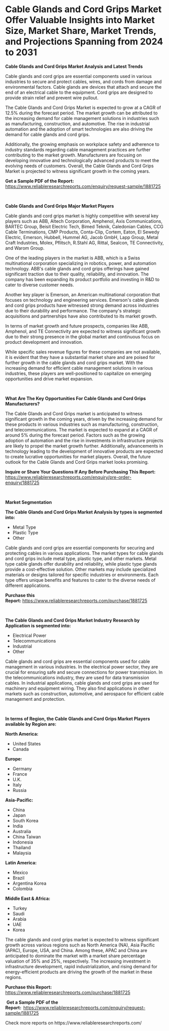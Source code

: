 <p><h1>Cable Glands and Cord Grips Market Offer Valuable Insights into Market Size, Market Share, Market Trends, and Projections Spanning from 2024 to 2031</h1></p><p><strong>Cable Glands and Cord Grips Market Analysis and Latest Trends</strong></p>
<p><p>Cable glands and cord grips are essential components used in various industries to secure and protect cables, wires, and cords from damage and environmental factors. Cable glands are devices that attach and secure the end of an electrical cable to the equipment. Cord grips are designed to provide strain relief and prevent wire pullout.</p><p>The Cable Glands and Cord Grips Market is expected to grow at a CAGR of 12.5% during the forecast period. The market growth can be attributed to the increasing demand for cable management solutions in industries such as manufacturing, construction, and automotive. The rise in industrial automation and the adoption of smart technologies are also driving the demand for cable glands and cord grips.</p><p>Additionally, the growing emphasis on workplace safety and adherence to industry standards regarding cable management practices are further contributing to the market growth. Manufacturers are focusing on developing innovative and technologically advanced products to meet the evolving needs of customers. Overall, the Cable Glands and Cord Grips Market is projected to witness significant growth in the coming years.</p></p>
<p><strong>Get a Sample PDF of the Report:&nbsp;</strong> <a href="https://www.reliableresearchreports.com/enquiry/request-sample/1881725">https://www.reliableresearchreports.com/enquiry/request-sample/1881725</a></p>
<p>&nbsp;</p>
<p><strong>Cable Glands and Cord Grips Major Market Players</strong></p>
<p><p>Cable glands and cord grips market is highly competitive with several key players such as ABB, Altech Corporation, Amphenol, Axis Communications, BARTEC Group, Beisit Electric Tech, Bimed Teknik, Caledonian Cables, CCG Cable Terminations, CMP Products, Conta-Clip, Cortem, Eaton, El Sewedy Electric, Emerson, Hubbell, Hummel AG, Jacob GmbH, Lapp Group, Metal Craft Industries, Molex, Pflitsch, R.Stahl AG, Rittal, Sealcon, TE Connectivity, and Warom Group.</p><p>One of the leading players in the market is ABB, which is a Swiss multinational corporation specializing in robotics, power, and automation technology. ABB's cable glands and cord grips offerings have gained significant traction due to their quality, reliability, and innovation. The company has been expanding its product portfolio and investing in R&D to cater to diverse customer needs.</p><p>Another key player is Emerson, an American multinational corporation that focuses on technology and engineering services. Emerson's cable glands and cord grips products have witnessed strong demand across industries due to their durability and performance. The company's strategic acquisitions and partnerships have also contributed to its market growth.</p><p>In terms of market growth and future prospects, companies like ABB, Amphenol, and TE Connectivity are expected to witness significant growth due to their strong presence in the global market and continuous focus on product development and innovation.</p><p>While specific sales revenue figures for these companies are not available, it is evident that they have a substantial market share and are poised for further growth in the cable glands and cord grips market. With the increasing demand for efficient cable management solutions in various industries, these players are well-positioned to capitalize on emerging opportunities and drive market expansion.</p></p>
<p>&nbsp;</p>
<p><strong>What Are The Key Opportunities For Cable Glands and Cord Grips Manufacturers?</strong></p>
<p><p>The Cable Glands and Cord Grips market is anticipated to witness significant growth in the coming years, driven by the increasing demand for these products in various industries such as manufacturing, construction, and telecommunications. The market is expected to expand at a CAGR of around 5% during the forecast period. Factors such as the growing adoption of automation and the rise in investments in infrastructure projects are likely to propel the market growth further. Additionally, advancements in technology leading to the development of innovative products are expected to create lucrative opportunities for market players. Overall, the future outlook for the Cable Glands and Cord Grips market looks promising.</p></p>
<p><strong>Inquire or Share Your Questions If Any Before Purchasing This Report:</strong> <a href="https://www.reliableresearchreports.com/enquiry/pre-order-enquiry/1881725">https://www.reliableresearchreports.com/enquiry/pre-order-enquiry/1881725</a></p>
<p>&nbsp;</p>
<p><strong>Market Segmentation</strong></p>
<p><strong>The Cable Glands and Cord Grips Market Analysis by types is segmented into:</strong></p>
<p><ul><li>Metal Type</li><li>Plastic Type</li><li>Other</li></ul></p>
<p><p>Cable glands and cord grips are essential components for securing and protecting cables in various applications. The market types for cable glands and cord grips include metal type, plastic type, and other markets. Metal type cable glands offer durability and reliability, while plastic type glands provide a cost-effective solution. Other markets may include specialized materials or designs tailored for specific industries or environments. Each type offers unique benefits and features to cater to the diverse needs of different applications.</p></p>
<p><strong>Purchase this Report:&nbsp;</strong><a href="https://www.reliableresearchreports.com/purchase/1881725">https://www.reliableresearchreports.com/purchase/1881725</a></p>
<p>&nbsp;</p>
<p><strong>The Cable Glands and Cord Grips Market Industry Research by Application is segmented into:</strong></p>
<p><ul><li>Electrical Power</li><li>Telecommunications</li><li>Industrial</li><li>Other</li></ul></p>
<p><p>Cable glands and cord grips are essential components used for cable management in various industries. In the electrical power sector, they are crucial for ensuring safe and secure connections for power transmission. In the telecommunications industry, they are used for data transmission cables. In industrial applications, cable glands and cord grips are used for machinery and equipment wiring. They also find applications in other markets such as construction, automotive, and aerospace for efficient cable management and protection.</p></p>
<p>&nbsp;</p>
<p><strong>In terms of Region, the Cable Glands and Cord Grips Market Players available by Region are:</strong></p>
<p>
    <p> <strong> North America: </strong>
        <ul>
            <li>United States</li>
            <li>Canada</li>
        </ul>
        </p> 
    <p> <strong> Europe: </strong>
        <ul>
            <li>Germany</li>
            <li>France</li>
            <li>U.K.</li>
            <li>Italy</li>
            <li>Russia</li>
        </ul>
        </p> 
    <p> <strong> Asia-Pacific: </strong>
        <ul>
            <li>China</li>
            <li>Japan</li>
            <li>South Korea</li>
            <li>India</li>
            <li>Australia</li>
            <li>China Taiwan</li>
            <li>Indonesia</li>
            <li>Thailand</li>
            <li>Malaysia</li>
        </ul>
        </p> 
    <p> <strong> Latin America: </strong>
        <ul>
            <li>Mexico</li>
            <li>Brazil</li>
            <li>Argentina Korea</li>
            <li>Colombia</li>
        </ul>
        </p> 
    <p> <strong> Middle East & Africa: </strong>
        <ul>
            <li>Turkey</li>
            <li>Saudi</li>
            <li>Arabia</li>
            <li>UAE</li>
            <li>Korea</li>
        </ul>
    </p>
    </p>
<p><p>The cable glands and cord grips market is expected to witness significant growth across various regions such as North America (NA), Asia Pacific (APAC), Europe, USA, and China. Among these, APAC and China are anticipated to dominate the market with a market share percentage valuation of 35% and 25%, respectively. The increasing investment in infrastructure development, rapid industrialization, and rising demand for energy-efficient products are driving the growth of the market in these regions.</p></p>
<p><strong>Purchase this Report: </strong><a href="https://www.reliableresearchreports.com/purchase/1881725">https://www.reliableresearchreports.com/purchase/1881725</a></p>
<p>&nbsp;<strong>Get a Sample PDF of the Report:&nbsp;&nbsp;</strong><a href="https://www.reliableresearchreports.com/enquiry/request-sample/1881725">https://www.reliableresearchreports.com/enquiry/request-sample/1881725</a></p>
<p><strong></strong></p>
<p>Check more reports on https://www.reliableresearchreports.com/</p>